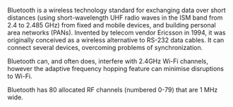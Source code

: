 Bluetooth is a wireless technology standard for exchanging data over short distances (using short-wavelength UHF radio waves in the ISM band from 2.4 to 2.485 GHz) from fixed and mobile devices, and building personal area networks (PANs). Invented by telecom vendor Ericsson in 1994, it was originally conceived as a wireless alternative to RS-232 data cables. It can connect several devices, overcoming problems of synchronization.

Bluetooth can, and often does, interfere with 2.4GHz Wi-Fi channels, however the adaptive frequency hopping feature can minimise disruptions to Wi-Fi.

Bluetooth has 80 allocated RF channels (numbered 0-79) that are 1 MHz wide.